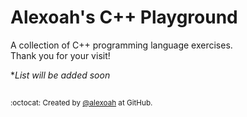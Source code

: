 # Alexoah's C++ Playground
A collection of C++ programming language exercises.  
Thank you for your visit!

**List will be added soon*

##
<sup>:octocat: Created by [@alexoah](http://github.com/alexoah) at GitHub.</sup>